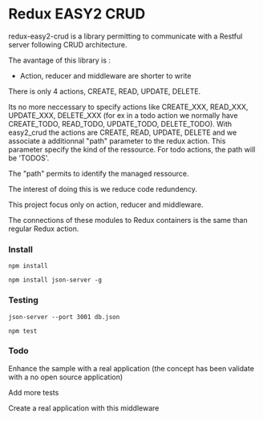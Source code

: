 # Redux EASY2 CRUD

redux-easy2-crud is a library permitting to communicate with a Restful server following CRUD architecture.

The avantage of this library is :

* Action, reducer and middleware are shorter to write

There is only 4 actions, CREATE, READ, UPDATE, DELETE.

Its no more neccessary to specify actions like CREATE_XXX, READ_XXX, UPDATE_XXX, DELETE_XXX (for ex in a todo action we normally have CREATE_TODO, READ_TODO, UPDATE_TODO, DELETE_TODO). 
With easy2_crud the actions are CREATE, READ, UPDATE, DELETE and we associate a additionnal "path" parameter to the redux action. This parameter specify the kind of the ressource. For todo actions, the path will be 'TODOS'.

The "path" permits to identify the managed ressource.

The interest of doing this is we reduce code redundency.


This project focus only on action, reducer and middleware.

The connections of these modules to Redux containers is the same than regular Redux action. 



### Install
```
npm install

npm install json-server -g
```

### Testing

```
json-server --port 3001 db.json

npm test

```

### Todo

Enhance the sample with a real application (the concept has been validate with a no open source application)

Add more tests

Create a real application with this middleware
